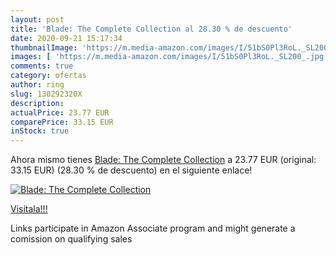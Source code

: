 ```yaml
---
layout: post
title: 'Blade: The Complete Collection al 28.30 % de descuento'
date: 2020-09-21 15:17:34
thumbnailImage: 'https://m.media-amazon.com/images/I/51bS0Pl3RoL._SL200_.jpg'
images: [ 'https://m.media-amazon.com/images/I/51bS0Pl3RoL._SL200_.jpg' ]
comments: true
category: ofertas
author: ring
slug: 130292320X
description:
actualPrice: 23.77 EUR
comparePrice: 33.15 EUR
inStock: true
---
```


Ahora mismo tienes [Blade: The Complete Collection](https://www.amazon.it/dp/130292320X/?tag=tolees00-21) a 23.77 EUR (original: 33.15 EUR) (28.30 %  de descuento) en el siguiente enlace!

[![Blade: The Complete Collection](https://m.media-amazon.com/images/I/51bS0Pl3RoL._SL200_.jpg)](https://www.amazon.it/dp/130292320X/?tag=tolees00-21)

[Visítala!!!](https://www.amazon.it/dp/130292320X/?tag=tolees00-21)

Links participate in Amazon Associate program and might generate a comission on qualifying sales
